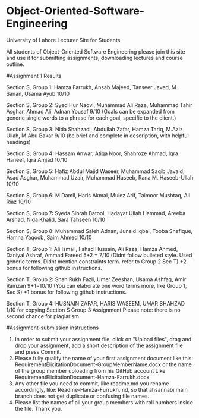 # Object-Oriented-Software-Engineering
University of Lahore Lecturer Site for Students

All students of Object-Oriented Software Engineering please join this site and use it for submitting assignments, downloading lectures and course outline.

#Assignment 1 Results

Section S, Group 1: Hamza Farrukh, Ansab Majeed, Tanseer Javed, M. Sanan, Usama Ayub
10/10

Section S, Group 2: Syed Hur Naqvi, Muhammad Ali Raza, Muhammad Tahir Asghar, Ahmad Ali, Adnan Yousaf
9/10 (Goals can be expanded from generic single words to a phrase for each goal, specific to the client.)

Section S, Group 3: Nida Shahzadi, Abdullah Zafar, Hamza Tariq, M.Aziz Ullah, M.Abu Bakar
9/10 (be brief and complete in description, with helpful headings)

Section S, Group 4: Hassam Anwar, Atiqa Noor, Shahroze Ahmad, Iqra Haneef, Iqra Amjad
10/10
			 
Section S, Group 5: Hafiz Abdul Majid Waseer, Muhammad Saqib Javaid, Asad Asghar, Muhammad Uzair, Muhammad Haseeb, Rana M. Haseeb-Ullah
10/10

Section S, Group 6: M Damil, Haris Akmal, Muiez Arif, Taimoor Mushtaq, Ali Riaz
10/10

Section S, Group 7: Syeda Sibrah Batool, Hadayat Ullah Hammad, Areeba Arshad, Nida Khalid, Sara Tahseen
10/10

Section S, Group 8: Muhammad Saleh Adnan, Junaid Iqbal, Tooba Shafique, Hamna Yaqoob, Saim Ahmed
10/10

Section T, Group 1: Ali Ismail, Fahad Hussain, Ali Raza, Hamza Ahmed, Daniyal Ashraf, Ammad Fareed
5+2 = 7/10 (Didnt follow bulleted style. Used generic terms. Didnt mention constraints term. refer to Group 2 Sec T)
+2 bonus for following github instructions.

Section T, Group 2: Shah Rukh Fazli, Umer Zeeshan, Usama Ashfaq, Amir Ramzan
9+1=10/10 (You can elaborate one word terms more, like Group 1, Sec S)
+1 bonus for following github instructions.

Section T, Group 4: HUSNAIN ZAFAR, HARIS WASEEM, UMAR SHAHZAD
1/10 for copying Section S Group 3 Assignment
Please note: there is no second chance for plagiarism

#Assignment-submission instructions
1. In order to submit your assignment file, click on "Upload files", drag and drop your assignment, add a short description of the assignment file and press Commit.
2. Please fully qualify the name of your first assignment document like this:
RequirementElicitationDocument-GroupMemberName.docx or the name of the group member uploading from his GitHub account
Like RequirementElicitationDocument-Hamza-Farrukh.docx
3. Any other file you need to commit, like readme.md you rename accordingly, like:
Readme-Hamza-Furrukh.md, so that ahsannabi main branch does not get duplicate or confusing file names.
4. Please list the names of all your group members with roll numbers inside the file.
Thank you.
